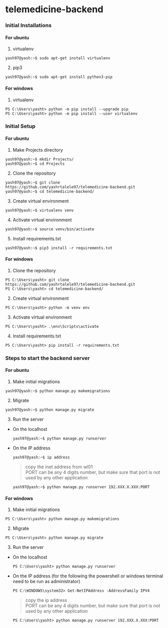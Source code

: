 # telemedicine-backend

### Initial Installations
#### For ubuntu
1. virtualenv
```console
yash97@yash:~$ sudo apt-get install virtualenv
```
2. pip3
```console
yash97@yash:~$ sudo apt-get install python3-pip
```
#### For windows
1. virtualenv
```console
PS C:\Users\yasht> python -m pip install --upgrade pip
PS C:\Users\yasht> python -m pip install --user virtualenv
```

### Initial Setup
#### For ubuntu
1. Make Projects directory
```console
yash97@yash:~$ mkdir Projects/
yash97@yash:~$ cd Projects
```
2. Clone the repository
```console
yash97@yash:~$ git clone https://github.com/yashrtalele97/telemedicine-backend.git
yash97@yash:~$ cd telemedicine-backend/
```
3. Create virtual environment
```console
yash97@yash:~$ virtualenv venv
```
4. Activate virtual environment
```console
yash97@yash:~$ source venv/bin/activate
```
5. Install requirements.txt
```console
yash97@yash:~$ pip3 install -r requirements.txt
```
#### For windows
1. Clone the repository
```console
PS C:\Users\yasht> git clone https://github.com/yashrtalele97/telemedicine-backend.git
PS C:\Users\yasht> cd telemedicine-backend/
```
2. Create virtual environment
```console
PS C:\Users\yasht> python -m venv env
```
3. Activate virtual environment
```console
PS C:\Users\yasht> .\env\Scripts\activate
```
4. Install requirements.txt
```console
PS C:\Users\yasht> pip install -r requirements.txt
```

### Steps to start the backend server
#### For ubuntu
1. Make initial migrations
```console
yash97@yash:~$ python manage.py makemigrations
```
2. Migrate
```console
yash97@yash:~$ python manage.py migrate
```
3. Run the server
  - On the localhost  
    ```console
    yash97@yash:~$ python manage.py runserver
    ```
  - On the IP address
    ```console
    yash97@yash:~$ ip address
    ```
   
    > copy the inet address from wl01 <br />
    > PORT can be any 4 digits number, but make sure that port is not used by any other application
    ```console
    yash97@yash:~$ python manage.py runserver 192.XXX.X.XXX:PORT
    ```
#### For windows
1. Make initial migrations
```console
PS C:\Users\yasht> python manage.py makemigrations
```
2. Migrate
```console
PS C:\Users\yasht> python manage.py migrate
```
3. Run the server
  - On the localhost  
    ```console
    PS C:\Users\yasht> python manage.py runserver
    ```
  - On the IP address (for the following the powershell or windows terminal need to be run as administrator)
    ```console
    PS C:\WINDOWS\system32> Get-NetIPAddress -AddressFamily IPV4
    ```
   
    > copy the ip address <br />
    > PORT can be any 4 digits number, but make sure that port is not used by any other application
    ```console
    PS C:\Users\yasht> python manage.py runserver 192.XXX.X.XXX:PORT
    ```
